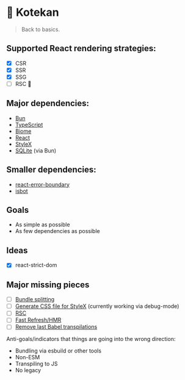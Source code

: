 # 🥁 Kotekan

> Back to basics.

## Supported React rendering strategies:
- [x] CSR
- [x] SSR
- [x] SSG
- [ ] RSC 👷

## Major dependencies:
- [Bun](https://bun.sh/)
- [TypeScript](https://www.typescriptlang.org/)
- [Biome](https://biomejs.dev/)
- [React](https://react.dev/)
- [StyleX](https://stylexjs.com/)
- [SQLite](https://www.sqlite.org/) (via Bun)

## Smaller dependencies:
- [react-error-boundary](https://github.com/bvaughn/react-error-boundary)
- [isbot](https://github.com/omrilotan/isbot)

## Goals
- As simple as possible
- As few dependencies as possible

## Ideas
- [x] react-strict-dom

## Major missing pieces
- [ ] [Bundle splitting](https://github.com/bndkt/kotekan/issues/7)
- [ ] [Generate CSS file for StyleX](https://github.com/bndkt/kotekan/issues/2) (currently working via debug-mode)
- [ ] [RSC](https://github.com/bndkt/kotekan/issues/9)
- [ ] [Fast Refresh/HMR](https://github.com/bndkt/kotekan/issues/4)
- [ ] [Remove last Babel transpilations](https://github.com/bndkt/kotekan/issues/10)

Anti-goals/indicators that things are going into the wrong direction:
- Bundling via esbuild or other tools
- Non-ESM
- Transpiling to JS
- No legacy

